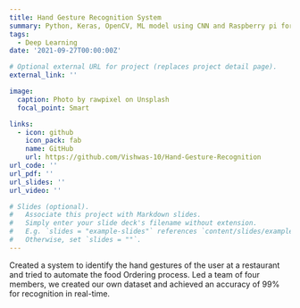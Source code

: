 ```yaml
---
title: Hand Gesture Recognition System
summary: Python, Keras, OpenCV, ML model using CNN and Raspberry pi for Automation | Vision Arcadia | IIT Mandi
tags:
  - Deep Learning
date: '2021-09-27T00:00:00Z'

# Optional external URL for project (replaces project detail page).
external_link: ''

image:
  caption: Photo by rawpixel on Unsplash
  focal_point: Smart

links:
  - icon: github
    icon_pack: fab
    name: GitHub
    url: https://github.com/Vishwas-10/Hand-Gesture-Recognition
url_code: ''
url_pdf: ''
url_slides: ''
url_video: ''

# Slides (optional).
#   Associate this project with Markdown slides.
#   Simply enter your slide deck's filename without extension.
#   E.g. `slides = "example-slides"` references `content/slides/example-slides.md`.
#   Otherwise, set `slides = ""`.
---
```

Created a system to identify the hand gestures of the user at a restaurant and tried to automate the food Ordering process.
Led a team of four members, we created our own dataset and achieved an accuracy of 99% for recognition in real-time.
